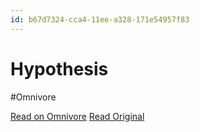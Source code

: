```yaml
---
id: b67d7324-cca4-11ee-a328-171e54957f83
---
```


# Hypothesis
#Omnivore

[Read on Omnivore](https://omnivore.app/me/hypothesis-18db103c309)
[Read Original](https://hypothes.is/a/pHDbUsygEe62Ni_v35y4qA)


